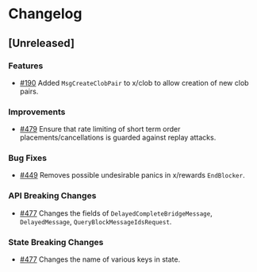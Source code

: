 # Changelog

## [Unreleased]

### Features

* [#190](https://github.com/dydxprotocol/v4-chain/pull/190) Added `MsgCreateClobPair` to x/clob to allow creation of new clob pairs.

### Improvements

* [#479](https://github.com/dydxprotocol/v4-chain/pull/479) Ensure that rate limiting of short term order placements/cancellations is guarded against replay attacks.
  
### Bug Fixes
* [#449](https://github.com/dydxprotocol/v4-chain/pull/449) Removes possible undesirable panics in x/rewards `EndBlocker`.

### API Breaking Changes
* [#477](https://github.com/dydxprotocol/v4-chain/pull/477) Changes the fields of `DelayedCompleteBridgeMessage`, `DelayedMessage`, `QueryBlockMessageIdsRequest`.

### State Breaking Changes
* [#477](https://github.com/dydxprotocol/v4-chain/pull/477) Changes the name of various keys in state.
